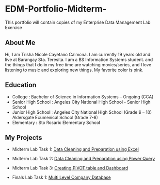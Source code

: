 # EDM-Portfolio-Midterm-
This portfolio will contain copies of my Enterprise Data Management Lab Exercise
## About Me
Hi, I am Trisha Nicole Cayetano Calmona. I am currently 19 years old and live at Barangay Sta. Teresita. I am a BS Information Systems student. and the things that I do in my free time are watching movies/series, and I love listening to music and exploring new things. My favorite color is pink.
## Education
- College : Bachelor of Science in Information Systems – Ongoing (CCA)
-	Senior High School : Angeles City National High School - Senior High School
- Junior High School : Angeles City National High School (Grade 9 – 10)
                         Aldersgate Ecumenical School (Grade 7-8)
- Elementary : Sto Rosario Elementary School
## My Projects 
- Midterm Lab Task 1: [Data Cleaning and Preparation using Excel](https://github.com/Shasha0115/EDM-Portfolio-Midterm-/blob/main/Midterm%20Lab%20Task%201/READ%20ME.md)
- Midterm Lab Task 2: [Data Cleaning and Preparation using Power Query](https://github.com/Shasha0115/EDM-Portfolio-Midterm-/blob/main/Midterm%20Lab%20Task%202/README.md)
- Midterm Lab Task 3: [Creating PIVOT table and Dashboard](https://github.com/Shasha0115/EDM-Portfolio-Midterm-/blob/main/Midterm%20Lab%20Task%203/README.md)

- Finals Lab Task 1: [Multi Level Company Database](https://github.com/Shasha0115/EDM-Portfolio-Midterm-/tree/main/Finals%20Lab%20Task%201)
  
